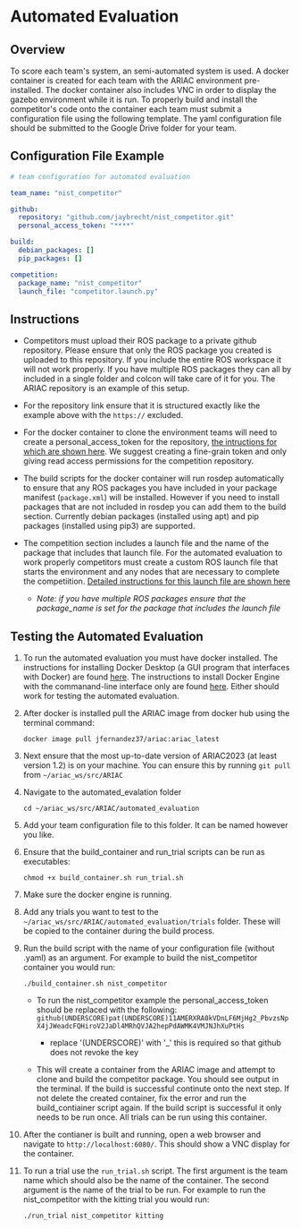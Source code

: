 # Automated Evaluation 

## Overview

To score each team's system, an semi-automated system is used. A docker container is created for each team with the ARIAC environment pre-installed. The docker container also includes VNC in order to display the gazebo environment while it is run. To properly build and install the competitor's code onto the container each team must submit a configuration file using the following template. The yaml configuration file should be submitted to the Google Drive folder for your team.

## Configuration File Example

``` yaml
# team configuration for automated evaluation

team_name: "nist_competitor"

github:
  repository: "github.com/jaybrecht/nist_competitor.git"
  personal_access_token: "****"

build:
  debian_packages: []
  pip_packages: []

competition:
  package_name: "nist_competitor"
  launch_file: "competitor.launch.py"
```

## Instructions
- Competitors must upload their ROS package to a private github repository. Please ensure that only the ROS package you created is uploaded to this repository. If you include the entire ROS workspace it will not work properly. If you have multiple ROS packages they can all by included in a single folder and colcon will take care of it for you. The ARIAC repository is an example of this setup. 

- For the repository link ensure that it is structured exactly like the example above with the `https://` excluded. 

- For the docker container to clone the environment teams will need to create a personal_access_token for the repository, [the intructions for which are shown here](https://docs.github.com/en/authentication/keeping-your-account-and-data-secure/creating-a-personal-access-token). We suggest creating a fine-grain token and only giving read access permissions for the competition repository. 

- The build scripts for the docker container will run rosdep automatically to ensure that any ROS packages you have included in your package manifest (`package.xml`) will be installed. However if you need to install packages that are not included in rosdep you can add them to the build section. Currently debian packages (installed using apt) and pip packages (installed using pip3) are supported. 

- The competition section includes a launch file and the name of the package that includes that launch file. For the automated evaluation to work properly competitors must create a custom ROS launch file that starts the environment and any nodes that are necessary to complete the competiition. [Detailed instructions for this launch file are shown here](competition_launch.md)
    - *Note: if you have multiple ROS packages ensure that the package_name is set for the package that includes the launch file*

## Testing the Automated Evaluation

1. To run the automated evaluation you must have docker installed. The instructions for installing Docker Desktop (a GUI program that interfaces with Docker) are found [here](https://docs.docker.com/desktop/install/ubuntu/). The instructions to install Docker Engine with the commanand-line interface only are found [here](https://docs.docker.com/engine/install/ubuntu/). Either should work for testing the automated evaluation.

2. After docker is installed pull the ARIAC image from docker hub using the terminal command:

    `docker image pull jfernandez37/ariac:ariac_latest`

3. Next ensure that the most up-to-date version of ARIAC2023 (at least version 1.2) is on your machine. You can ensure this by running `git pull` from `~/ariac_ws/src/ARIAC`

4. Navigate to the automated_evalation folder

    `cd ~/ariac_ws/src/ARIAC/automated_evaluation`

5. Add your team configuration file to this folder. It can be named however you like.

6. Ensure that the build_container and run_trial scripts can be run as executables:

    `chmod +x build_container.sh run_trial.sh`

7. Make sure the docker engine is running.

8. Add any trials you want to test to the `~/ariac_ws/src/ARIAC/automated_evaluation/trials` folder. These will be copied to the container during the build process.

9. Run the build script with the name of your configuration file (without .yaml) as an argument. For example to build the nist_competitor container you would run:

    `./build_container.sh nist_competitor`

    - To run the nist_competitor example the personal_access_token should be replaced with the following: `github(UNDERSCORE)pat(UNDERSCORE)11AMERXRA0kVDnLF6MjHg2_PbvzsNpX4jJWeadcFQHiroV2JaDl4MRhQVJA2hepPdAWMK4VMJNJhXuPtHs`

        - replace '(UNDERSCORE)' with '_' this is required so that github does not revoke the key

    - This will create a container from the ARIAC image and attempt to clone and build the competitor package. You should see output in the terminal. If the build is successful continute onto the next step. If not delete the created container, fix the error and run the build_contiainer script again. If the build script is successful it only needs to be run once. All trials can be run using this container. 

10. After the contianer is built and running, open a web browser and navigate to `http://localhost:6080/`. This should show a VNC display for the container. 

11. To run a trial use the `run_trial.sh` script. The first argument is the team name which should also be the name of the container. The second argument is the name of the trial to be run. For example to run the nist_competitor with the kitting trial you would run:

    `./run_trial nist_competitor kitting`

